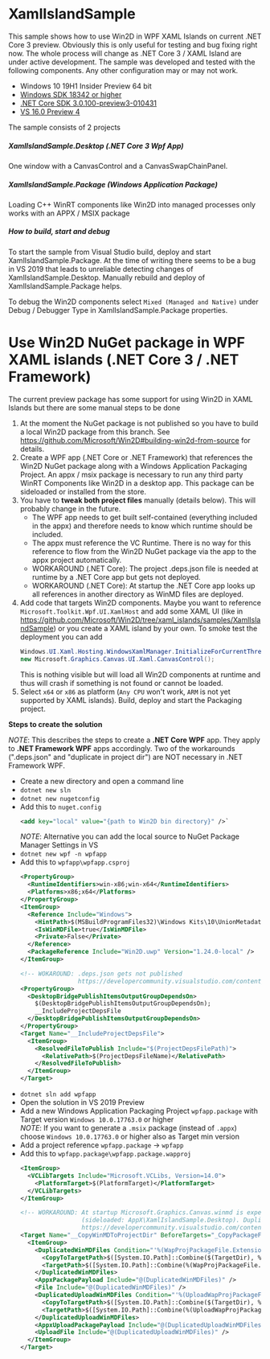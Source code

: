 # XamlIslandSample

This sample shows how to use Win2D in WPF XAML Islands on current .NET Core 3 preview. Obviously this is only useful for testing and bug fixing right now. The whole process will change as .NET Core 3 / XAML Island are under active development.
The sample was developed and tested with the following components. Any other configuration may or may not work.

- Windows 10 19H1 Insider Preview 64 bit
- [Windows SDK 18342 or higher](https://go.microsoft.com/fwlink/?prd=11966&pver=1.0&plcid=0x409&clcid=0x409&ar=Flight&sar=Sdsurl&o1=18342)
- [.NET Core SDK 3.0.100-preview3-010431](https://dotnet.microsoft.com/download/thank-you/dotnet-sdk-3.0.100-preview3-windows-x64-installer)
- [VS 16.0 Preview 4](https://visualstudio.microsoft.com/thank-you-downloading-visual-studio/?sku=enterprise&ch=pre&rel=16)

The sample consists of 2 projects

##### XamlIslandSample.Desktop (.NET Core 3 Wpf App)
One window with a CanvasControl and a CanvasSwapChainPanel.

##### XamlIslandSample.Package (Windows Application Package)
Loading C++ WinRT components like Win2D into managed processes only works with an APPX / MSIX package

##### How to build, start and debug

To start the sample from Visual Studio build, deploy and start XamlIslandSample.Package. At the time of writing there seems to be a bug in VS 2019 that leads to unreliable detecting changes of XamlIslandSample.Desktop. Manually rebuild and deploy of XamlIslandSample.Package helps.

To debug the Win2D components select `Mixed (Managed and Native)` under Debug / Debugger Type in XamlIslandSample.Package properties.

# Use Win2D NuGet package in WPF XAML islands (.NET Core 3 / .NET Framework)

The current preview package has some support for using Win2D in XAML Islands but there are some manual steps to be done
1. At the moment the NuGet package is not published so you have to build a local Win2D package from this branch. See https://github.com/Microsoft/Win2D#building-win2d-from-source for details.
2. Create a WPF app (.NET Core or .NET Framework) that references the Win2D NuGet package along with a Windows Application Packaging Project. An appx / msix package is necessary to run any third party WinRT Components like Win2D in a desktop app. This package can be sideloaded or installed from the store.
3. You have to **tweak both project files** manually (details below). This will probably change in the future.
   - The WPF app needs to get built self-contained (everything included in the appx) and therefore needs to know which runtime should be included.
   - The appx must reference the VC Runtime. There is no way for this reference to flow from the Win2D NuGet package via the app to the appx project automatically.
   - WORKAROUND (.NET Core): The project .deps.json file is needed at runtime by a .NET Core app but gets not deployed.
   - WORKAROUND (.NET Core): At startup the .NET Core app looks up all references in another directory as WinMD files are deployed.
4. Add code that targets Win2D components. Maybe you want to reference `Microsoft.Toolkit.Wpf.UI.XamlHost` and add some XAML UI (like in https://github.com/Microsoft/Win2D/tree/xaml_islands/samples/XamlIslandSample) or you create a XAML island by your own. To smoke test the deployment you can add
    ```csharp
    Windows.UI.Xaml.Hosting.WindowsXamlManager.InitializeForCurrentThread();
    new Microsoft.Graphics.Canvas.UI.Xaml.CanvasControl();
    ```
    This is nothing visible but will load all Win2D components at runtime and thus will crash if something is not found or cannot be loaded.
5. Select `x64` or `x86` as platform (`Any CPU` won't work, `ARM` is not yet supported by XAML islands). Build, deploy and start the Packaging project.

**Steps to create the solution**

*NOTE*: This describes the steps to create a **.NET Core WPF** app. They apply to **.NET Framework WPF** apps accordingly. Two of the workarounds (".deps.json" and "duplicate in project dir") are NOT necessary in .NET Framework WPF.
- Create a new directory and open a command line
- `dotnet new sln`
- `dotnet new nugetconfig`
- Add this to `nuget.config`
    ```xml
    <add key="local" value="{path to Win2D bin directory}" />`
    ```
    *NOTE*: Alternative you can add the local source to NuGet Package Manager Settings in VS
- `dotnet new wpf -n wpfapp`
- Add this to `wpfapp\wpfapp.csproj`
  ```xml
  <PropertyGroup>
    <RuntimeIdentifiers>win-x86;win-x64</RuntimeIdentifiers>
    <Platforms>x86;x64</Platforms>
  </PropertyGroup>
  <ItemGroup>
    <Reference Include="Windows">
      <HintPath>$(MSBuildProgramFiles32)\Windows Kits\10\UnionMetadata\10.0.17763.0\Windows.winmd</HintPath>
      <IsWinMDFile>true</IsWinMDFile>
      <Private>False</Private>
    </Reference>
    <PackageReference Include="Win2D.uwp" Version="1.24.0-local" />
  </ItemGroup>

  <!-- WOKAROUND: .deps.json gets not published 
                  https://developercommunity.visualstudio.com/content/problem/462646/referencing-native-winrt-component-in-net-core-wpf.html -->
  <PropertyGroup>
    <DesktopBridgePublishItemsOutputGroupDependsOn>
      $(DesktopBridgePublishItemsOutputGroupDependsOn);
      __IncludeProjectDepsFile
    </DesktopBridgePublishItemsOutputGroupDependsOn>
  </PropertyGroup>
  <Target Name="__IncludeProjectDepsFile">
    <ItemGroup>
      <ResolvedFileToPublish Include="$(ProjectDepsFilePath)">
        <RelativePath>$(ProjectDepsFileName)</RelativePath>
      </ResolvedFileToPublish>
    </ItemGroup>
  </Target>
	```
- `dotnet sln add wpfapp`
- Open the solution in VS 2019 Preview
- Add a new Windows Application Packaging Project `wpfapp.package` with Target version `Windows 10.0.17763.0` or higher  
  *NOTE*: If you want to generate a `.msix` package (instead of `.appx`) choose `Windows 10.0.17763.0` or higher also as Target min version
- Add a project reference `wpfapp.package` -> `wpfapp`
- Add this to `wpfapp.package\wpfapp.package.wapproj`
  ```xml
  <ItemGroup>
    <VCLibTargets Include="Microsoft.VCLibs, Version=14.0">
      <PlatformTarget>$(PlatformTarget)</PlatformTarget>
    </VCLibTargets>
  </ItemGroup>

  <!-- WORKAROUND: At startup Microsoft.Graphics.Canvas.winmd is expected in the same directory as the .exe 
                   (sideloaded: AppX\XamlIslandSample.Desktop). Duplicate the .winmd item 
                   https://developercommunity.visualstudio.com/content/problem/462646/referencing-native-winrt-component-in-net-core-wpf.html -->
  <Target Name="__CopyWinMDToProjectDir" BeforeTargets="_CopyPackageFiles">
    <ItemGroup>
      <DuplicatedWinMDFiles Condition="'%(WapProjPackageFile.Extension)' == '.winmd' and '%(WapProjPackageFile.DependencyKind)' == 'Direct'" Include="%(WapProjPackageFile.Identity)">
        <CopyToTargetPath>$([System.IO.Path]::Combine($(TargetDir), %(WapProjPackageFile.SourceProject), %(WapProjPackageFile.TargetPath)))</CopyToTargetPath>
        <TargetPath>$([System.IO.Path]::Combine(%(WapProjPackageFile.SourceProject), %(WapProjPackageFile.TargetPath)))</TargetPath>
      </DuplicatedWinMDFiles>
      <AppxPackagePayload Include="@(DuplicatedWinMDFiles)" />
      <File Include="@(DuplicatedWinMDFiles)" />
      <DuplicatedUploadWinMDFiles Condition="'%(UploadWapProjPackageFile.Extension)' == '.winmd' and '%(UploadWapProjPackageFile.DependencyKind)' == 'Direct'" Include="%(UploadWapProjPackageFile.Identity)">
        <CopyToTargetPath>$([System.IO.Path]::Combine($(TargetDir), %(UploadWapProjPackageFile.SourceProject), %(UploadWapProjPackageFile.TargetPath)))</CopyToTargetPath>
        <TargetPath>$([System.IO.Path]::Combine(%(UploadWapProjPackageFile.SourceProject), %(UploadWapProjPackageFile.TargetPath)))</TargetPath>
      </DuplicatedUploadWinMDFiles>
      <AppxUploadPackagePayload Include="@(DuplicatedUploadWinMDFiles)" />
      <UploadFile Include="@(DuplicatedUploadWinMDFiles)" />
    </ItemGroup>
  </Target>
  ```



